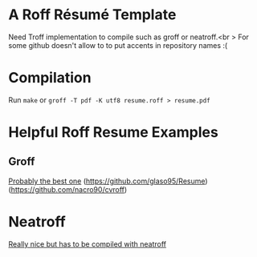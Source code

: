 # A Roff Résumé Template
Need Troff implementation to compile such as groff or neatroff.<br  \>
For some github doesn't allow to to put accents in repository names :(

# Compilation
Run `make` or `groff -T pdf -K utf8 resume.roff > resume.pdf`

# Helpful Roff Resume Examples

## Groff
[Probably the best one](https://old.reddit.com/r/groff/comments/n7vigw/template_modern_good_looking_resumes_ms_macros/)
(https://github.com/glaso95/Resume)
(https://github.com/nacro90/cvroff)

# Neatroff
[Really nice but has to be compiled with neatroff](https://github.com/Gavinok/neatroff_res)
